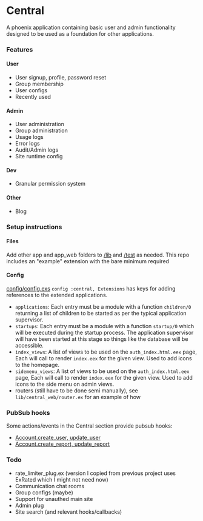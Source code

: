 # Central
A phoenix application containing basic user and admin functionality designed to be used as a foundation for other applications.

### Features
#### User
- User signup, profile, password reset
- Group membership
- User configs
- Recently used

#### Admin
- User administration
- Group administration
- Usage logs
- Error logs
- Audit/Admin logs
- Site runtime config

#### Dev
- Granular permission system

#### Other
- Blog

### Setup instructions
#### Files
Add other app and app_web folders to [/lib](/lib) and [/test](/test) as needed. This repo includes an "example" extension with the bare minimum required 

#### Config
[config/config.exs](config/config.exs) `config :central, Extensions` has keys for adding references to the extended applications.
- `applications`: Each entry must be a module with a function `children/0` returning a list of children to be started as per the typical application supervisor.
- `startups`: Each entry must be a module with a function `startup/0` which will be executed during the startup process. The application supervisor will have been started at this stage so things like the database will be accessible.
- `index_views`: A list of views to be used on the `auth_index.html.eex` page, Each will call to render `index.eex` for the given view. Used to add icons to the homepage.
- `sidemenu_views`: A list of views to be used on the `auth_index.html.eex` page, Each will call to render `index.eex` for the given view. Used to add icons to the side menu on admin views.
- routers (still have to be done semi manually), see `lib/central_web/router.ex` for an example of how

### PubSub hooks
Some actions/events in the Central section provide pubsub hooks:
- [Account.create_user, update_user](lib/central/account.ex)
- [Account.create_report, update_report](lib/central/account.ex)

### Todo
- rate_limiter_plug.ex (version I copied from previous project uses ExRated which I might not need now)
- Communication chat rooms
- Group configs (maybe)
- Support for unauthed main site
- Admin plug
- Site search (and relevant hooks/callbacks)

